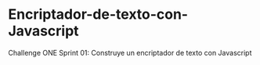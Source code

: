 # Encriptador-de-texto-con-Javascript
Challenge ONE Sprint 01: Construye un encriptador de texto con Javascript
